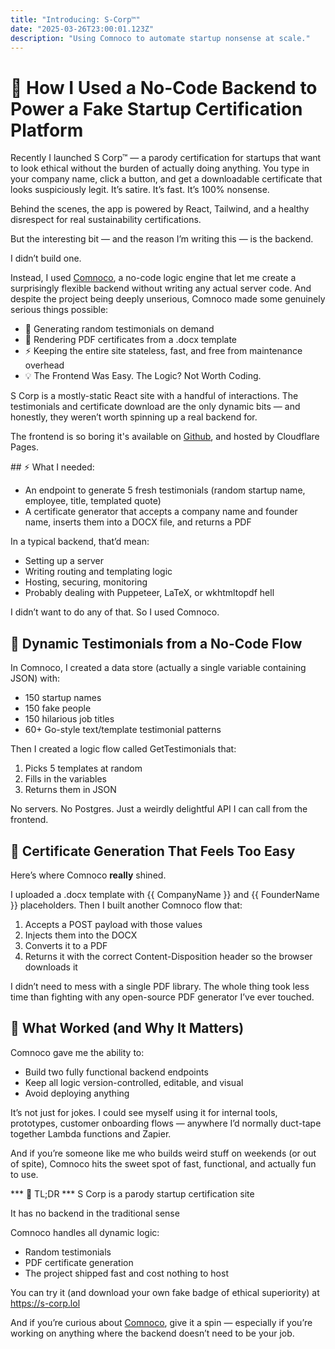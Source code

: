 ```yaml
---
title: "Introducing: S-Corp™"
date: "2025-03-26T23:00:01.123Z"
description: "Using Comnoco to automate startup nonsense at scale."
---
```


# 🚀 How I Used a No-Code Backend to Power a Fake Startup Certification Platform

Recently I launched S Corp™ — a parody certification for startups that want to look ethical without the burden of actually doing anything. You type in your company name, click a button, and get a downloadable certificate that looks suspiciously legit. It’s satire. It’s fast. It’s 100% nonsense.

Behind the scenes, the app is powered by React, Tailwind, and a healthy disrespect for real sustainability certifications.

But the interesting bit — and the reason I’m writing this — is the backend.

I didn’t build one.

Instead, I used [Comnoco](https://comnoco.com/), a no-code logic engine that let me create a surprisingly flexible backend without writing any actual server code. And despite the project being deeply unserious, Comnoco made some genuinely serious things possible:

* 💬 Generating random testimonials on demand
* 🧾 Rendering PDF certificates from a .docx template
* ⚡️ Keeping the entire site stateless, fast, and free from maintenance overhead
* 💡 The Frontend Was Easy. The Logic? Not Worth Coding.

S Corp is a mostly-static React site with a handful of interactions. The testimonials and certificate download are the only dynamic bits — and honestly, they weren’t worth spinning up a real backend for.

The frontend is so boring it's available on [Github](https://github.com/S-Corp-lol/s-corp-lol/), and hosted by Cloudflare Pages.

## ⚡️ What I needed:


* An endpoint to generate 5 fresh testimonials (random startup name, employee, title, templated quote)
* A certificate generator that accepts a company name and founder name, inserts them into a DOCX file, and returns a PDF

In a typical backend, that’d mean:

* Setting up a server
* Writing routing and templating logic
* Hosting, securing, monitoring
* Probably dealing with Puppeteer, LaTeX, or wkhtmltopdf hell

I didn’t want to do any of that. So I used Comnoco.

## 💬 Dynamic Testimonials from a No-Code Flow 
In Comnoco, I created a data store (actually a single variable containing JSON) with:

* 150 startup names
* 150 fake people
* 150 hilarious job titles
* 60+ Go-style text/template testimonial patterns

Then I created a logic flow called GetTestimonials that:

1. Picks 5 templates at random
2. Fills in the variables
3. Returns them in JSON

No servers. No Postgres. Just a weirdly delightful API I can call from the frontend.

## 🧾 Certificate Generation That Feels Too Easy 
Here’s where Comnoco **really** shined.

I uploaded a .docx template with {{ CompanyName }} and {{ FounderName }} placeholders. Then I built another Comnoco flow that:

1. Accepts a POST payload with those values
2. Injects them into the DOCX
3. Converts it to a PDF
4. Returns it with the correct Content-Disposition header so the browser downloads it

I didn’t need to mess with a single PDF library. The whole thing took less time than fighting with any open-source PDF generator I’ve ever touched.

## 🧠 What Worked (and Why It Matters)
Comnoco gave me the ability to:

* Build two fully functional backend endpoints
* Keep all logic version-controlled, editable, and visual
* Avoid deploying anything

It’s not just for jokes. I could see myself using it for internal tools, prototypes, customer onboarding flows — anywhere I’d normally duct-tape together Lambda functions and Zapier.

And if you’re someone like me who builds weird stuff on weekends (or out of spite), Comnoco hits the sweet spot of fast, functional, and actually fun to use.

*** 🧾 TL;DR ***
S Corp is a parody startup certification site

It has no backend in the traditional sense

Comnoco handles all dynamic logic:

* Random testimonials
* PDF certificate generation
* The project shipped fast and cost nothing to host

You can try it (and download your own fake badge of ethical superiority) at https://s-corp.lol

And if you’re curious about [Comnoco](https://comnoco.com/), give it a spin — especially if you’re working on anything where the backend doesn’t need to be your job.

